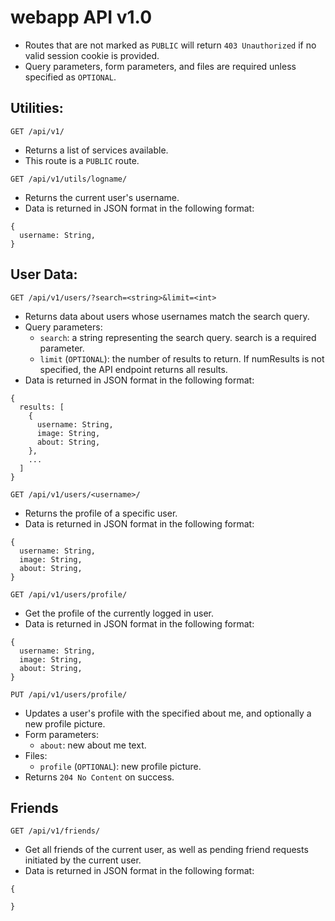 # webapp API v1.0
- Routes that are not marked as `PUBLIC` will return `403 Unauthorized` if no valid session cookie is provided.
- Query parameters, form parameters, and files are required unless specified as `OPTIONAL`.

## Utilities:

`GET /api/v1/`
- Returns a list of services available.
- This route is a `PUBLIC` route.

`GET /api/v1/utils/logname/`
- Returns the current user's username.
- Data is returned in JSON format in the following format:
```
{
  username: String,
}
```

## User Data:

`GET /api/v1/users/?search=<string>&limit=<int>`
- Returns data about users whose usernames match the search query.
- Query parameters:
    - `search`: a string representing the search query.
      search is a required parameter.
    - `limit` (`OPTIONAL`): the number of results to return.
      If numResults is not specified, the API endpoint returns all results.
- Data is returned in JSON format in the following format:
```
{
  results: [
    {
      username: String,
      image: String,
      about: String,
    },
    ...
  ]
}
```

`GET /api/v1/users/<username>/`
- Returns the profile of a specific user.
- Data is returned in JSON format in the following format:
```
{
  username: String,
  image: String,
  about: String,
}
```

`GET /api/v1/users/profile/`
- Get the profile of the currently logged in user.
- Data is returned in JSON format in the following format:
```
{
  username: String,
  image: String,
  about: String,
}
```

`PUT /api/v1/users/profile/`
- Updates a user's profile with the specified about me, and optionally a new profile picture.
- Form parameters:
    - `about`: new about me text.
- Files:
    - `profile` (`OPTIONAL`): new profile picture.
- Returns `204 No Content` on success.

## Friends

`GET /api/v1/friends/`
- Get all friends of the current user, as well as pending friend requests initiated by the current user.
- Data is returned in JSON format in the following format:
```
{
  
}
```
